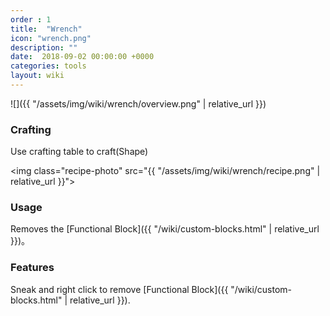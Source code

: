 ```yaml
---
order : 1
title:  "Wrench"
icon: "wrench.png"
description: ""
date:  2018-09-02 00:00:00 +0000
categories: tools
layout: wiki
---
```


![]({{ "/assets/img/wiki/wrench/overview.png" | relative_url }})

### Crafting

Use crafting table to craft(Shape)

<img class="recipe-photo" src="{{ "/assets/img/wiki/wrench/recipe.png" | relative_url }}">

### Usage

Removes the [Functional Block]({{ "/wiki/custom-blocks.html" | relative_url }})。

### Features

Sneak and right click to remove [Functional Block]({{ "/wiki/custom-blocks.html" | relative_url }}).
